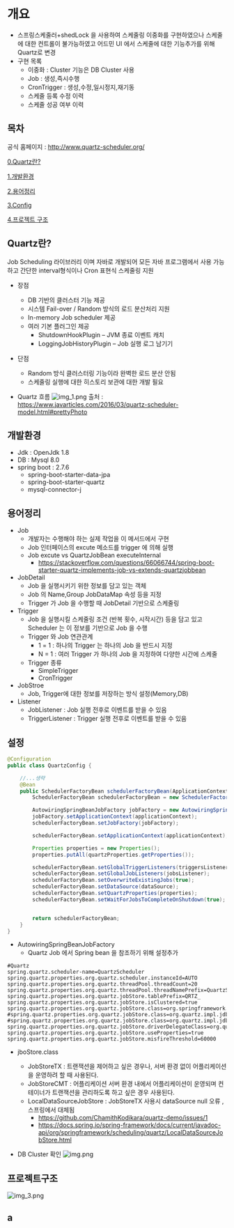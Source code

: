 # 개요
* 스프링스케줄러+shedLock 을 사용하여 스케줄링 이중화를 구현하였으나 
스케줄에 대한 컨트롤이 불가능하였고 어드민 UI 에서 스케줄에 대한 기능추가를 위해 Quartz로 변경
* 구현 목록
  * 이중화 : Cluster 기능은 DB Cluster 사용
  * Job : 생성,즉시수행
  * CronTrigger : 생성,수정,일시정지,재기동
  * 스케줄 등록 수정 이력
  * 스케줄 성공 여부 이력

## 목차
  공식 홈페이지 : http://www.quartz-scheduler.org/

  [0.Quartz란?](#Quartz란?)

  [1.개발환경](#개발환경)

  [2.용어정리](#용어정리)

  [3.Config](#설정)

  [4.프로젝트 구조](#프로젝트구조)

## Quartz란?
Job Scheduling 라이브러리 이며 자바로 개발되어 모든 자바 프로그램에서 사용 가능하고
간단한 interval형식이나 Cron 표현식 스케줄링 지원
* 장점
  * DB 기반의 클러스터 기능 제공
  * 시스템 Fail-over / Random 방식의 로드 분산처리 지원
  * In-memory Job scheduler 제공
  * 여러 기본 플러그인 제공
    * ShutdownHookPlugin – JVM 종료 이벤트 캐치
    * LoggingJobHistoryPlugin – Job 실행 로그 남기기

* 단점
  * Random 방식 클러스터링 기능이라 완벽한 로드 분산 안됨
  * 스케줄링 실행에 대한 히스토리 보관에 대한 개발 필요

* Quartz 흐름
  ![img_1.png](img_1.png)
  출처 : https://www.javarticles.com/2016/03/quartz-scheduler-model.html#prettyPhoto

## 개발환경
* Jdk : OpenJdk 1.8
* DB : Mysql 8.0
* spring boot : 2.7.6
  - spring-boot-starter-data-jpa
  - spring-boot-starter-quartz
  - mysql-connector-j

## 용어정리
* Job
  * 개발자는 수행해야 하는 실제 작업을 이 메서드에서 구현
  * Job 인터페이스의 excute 메소드를 trigger 에 의해 실행
  * Job excute vs QuartzJobBean executeInternal
    * https://stackoverflow.com/questions/66066744/spring-boot-starter-quartz-implements-job-vs-extends-quartzjobbean
* JobDetail
  * Job 을 실행시키기 위한 정보를 담고 있는 객체
  * Job 의 Name,Group JobDataMap 속성 등을 지정
  * Trigger 가 Job 을 수행할 때 JobDetail 기반으로 스케줄링
* Trigger
  * Job 을 실행시킬 스케줄링 조건 (반복 횟수, 시작시간) 등을 담고 있고 Scheduler 는 이 정보를 기반으로 Job 을 수행
  * Trigger 와 Job 연관관계
    * 1 = 1 : 하나의 Trigger 는 하나의 Job 을 반드시 지정
    * N = 1 : 여러 Trigger 가 하나의 Job 을 지정하여 다양한 시간에 스케줄
  * Trigger 종류
    * SimpleTrigger
    * CronTrigger
* JobStroe
  * Job, Trigger에 대한 정보를 저장하는 방식 설정(Memory,DB)
* Listener
  * JobListener : Job 실행 전후로 이벤트를 받을 수 있음
  * TriggerListener : Trigger 실행 전후로 이벤트를 받을 수 있음
## 설정
```java
@Configuration
public class QuartzConfig {

    //...생략
    @Bean
    public SchedulerFactoryBean schedulerFactoryBean(ApplicationContext applicationContext) {
        SchedulerFactoryBean schedulerFactoryBean = new SchedulerFactoryBean();

        AutowiringSpringBeanJobFactory jobFactory = new AutowiringSpringBeanJobFactory();
        jobFactory.setApplicationContext(applicationContext);
        schedulerFactoryBean.setJobFactory(jobFactory);

        schedulerFactoryBean.setApplicationContext(applicationContext);

        Properties properties = new Properties();
        properties.putAll(quartzProperties.getProperties());

        schedulerFactoryBean.setGlobalTriggerListeners(triggersListener);
        schedulerFactoryBean.setGlobalJobListeners(jobsListener);
        schedulerFactoryBean.setOverwriteExistingJobs(true);
        schedulerFactoryBean.setDataSource(dataSource);
        schedulerFactoryBean.setQuartzProperties(properties);
        schedulerFactoryBean.setWaitForJobsToCompleteOnShutdown(true);


        return schedulerFactoryBean;
    }
}
```
* AutowiringSpringBeanJobFactory
  * Quartz Job 에서 Spring bean 을 참조하기 위해 설정추가

```properties
#Quartz
spring.quartz.scheduler-name=QuartzScheduler
spring.quartz.properties.org.quartz.scheduler.instanceId=AUTO
spring.quartz.properties.org.quartz.threadPool.threadCount=20
spring.quartz.properties.org.quartz.threadPool.threadNamePrefix=QuartzScheduler
spring.quartz.properties.org.quartz.jobStore.tablePrefix=QRTZ_
spring.quartz.properties.org.quartz.jobStore.isClustered=true
spring.quartz.properties.org.quartz.jobStore.class=org.springframework.scheduling.quartz.LocalDataSourceJobStore
#spring.quartz.properties.org.quartz.jobStore.class=org.quartz.impl.jdbcjobstore.JobStoreTX
#spring.quartz.properties.org.quartz.jobStore.class=org.quartz.impl.jdbcjobstore.JobStoreCMT
spring.quartz.properties.org.quartz.jobStore.driverDelegateClass=org.quartz.impl.jdbcjobstore.StdJDBCDelegate
spring.quartz.properties.org.quartz.jobStore.useProperties=true
spring.quartz.properties.org.quartz.jobStore.misfireThreshold=60000
```
* jboStore.class
  * JobStoreTX : 트랜잭션을 제어하고 싶은 경우나, 서버 환경 없이 어플리케이션을 운영하려 할 때 사용된다.
  * JobStoreCMT : 어플리케이션 서버 환경 내에서 어플리케이션이 운영되며 컨테이너가 트랜잭션을 관리하도록 하고 싶은 경우 사용된다.
  * LocalDataSourceJobStore : JobStoreTX 사용시 dataSource null 오류 , 스프링에서 대체됨
    * https://github.com/ChamithKodikara/quartz-demo/issues/1
    * https://docs.spring.io/spring-framework/docs/current/javadoc-api/org/springframework/scheduling/quartz/LocalDataSourceJobStore.html


* DB Cluster 확인
![img.png](img.png)

## 프로젝트구조
![img_3.png](img_3.png)

## a

